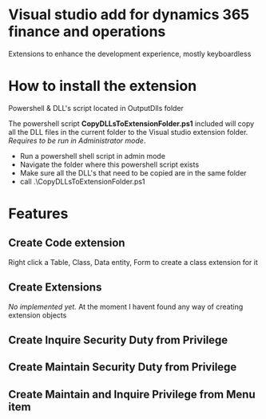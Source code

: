 # Visual studio add for dynamics 365 finance and operations
Extensions to enhance the development experience, mostly keyboardless

# How to install the extension
Powershell & DLL's script located in OutputDlls folder

The powershell script **CopyDLLsToExtensionFolder.ps1** included will copy all the DLL files in the current folder to the Visual studio extension folder. *Requires to be run in Administrator mode*.
  - Run a powershell shell script in admin mode
  - Navigate the folder where this powershell script exists
  - Make sure all the DLL's that need to be copied are in the same folder
  - call .\CopyDLLsToExtensionFolder.ps1

# Features

## Create Code extension
Right click a Table, Class, Data entity, Form to create a class extension for it

## Create Extensions
*No implemented yet.* At the moment I havent found any way of creating extension objects

## Create Inquire Security Duty from Privilege

## Create Maintain Security Duty from Privilege

## Create Maintain and Inquire Privilege from Menu item

